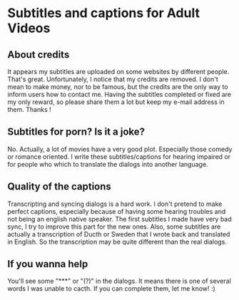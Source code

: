 # Subtitles and captions for Adult Videos

## About credits

It appears my subtitles are uploaded on some websites by different people. That's great. Unfortunately, I notice that my credits are removed.
I don't mean to make money, nor to be famous, but the credits are the only way to inform users how to contact me. Having the subtitles completed or fixed are my only reward, so please share them a lot but keep my e-mail address in them.
Thanks !

## Subtitles for porn? Is it a joke?

No.
Actually, a lot of movies have a very good plot. Especially those comedy or romance oriented.
I write these subtitles/captions for hearing impaired or for people who which to translate the dialogs into another language.

## Quality of the captions

Transcripting and syncing dialogs is a hard work. I don't pretend to make perfect captions, especially because of having some hearing troubles and not being an english native speaker.
The first subtitles I made have very bad sync, I try to improve this part for the new ones.
Also, some subtitles are actually a transcription of Ducth or Sweden that I wrote back and translated in English. So the transcription may be quite different than the real dialogs.

## If you wanna help

You'll see some "***" or "(?)" in the dialogs. It means there is one of several words I was unable to cacth. If you can complete them, let me know! :)

